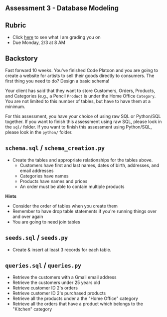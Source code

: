 Assessment 3 - Database Modeling
--------------------------------
## Rubric
* Click [here](https://docs.google.com/spreadsheets/d/1zU9ZkwPn5aWxIuC7NJrxr7fBNvUwjQYFm6hZje-_cZE/edit#gid=0) to see what I am grading you on
* Due Monday, 2/3 at 8 AM

Backstory
---------
Fast forward 10 weeks. You've finished Code Platoon and you are going to create a website for artists to sell their goods directly to consumers. The first thing you need to do? Design a basic schema!

Your client has said that they want to store Customers, Orders, Products, and Categories (e.g., a Pencil `Product` is under the Home Office `Category`. You are not limited to this number of tables, but have to have them at a minimum.

For this assessment, you have your choice of using raw SQL or Python/SQL together. If you want to finish this assessment using raw SQL, please look in the `sql/` folder. If you want to finish this assessment using Python/SQL, please look in the `python/` folder.

`schema.sql` / `schema_creation.py`
------------
- Create the tables and appropriate relationships for the tables above.
  - Customers have first and last names, dates of birth, addresses, and email addresses
  - Categories have names
  - Products have names and prices
  - An order must be able to contain multiple products

**Hints**
  - Consider the order of tables when you create them
  - Remember to have drop table statements if you're running things over and over again
  - You are going to need join tables

`seeds.sql` / `seeds.py`
-----------
- Create & insert at least 3 records for each table.

`queries.sql` / `queries.py`
-------------
- Retrieve the customers with a Gmail email address
- Retrieve the customers under 25 years old
- Retrieve customer ID 2's orders
- Retrieve customer ID 2's purchased products
- Retrieve all the products under a the "Home Office" category
- Retrieve all the orders that have a product which belongs to the "Kitchen" category
